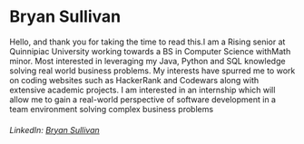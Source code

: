 # Bryan Sullivan
Hello, and thank you for taking the time to read this.I am a Rising senior at Quinnipiac University working towards a BS in Computer Science withMath minor. Most interested in leveraging my Java, Python and SQL knowledge solving real world business problems. My interests have spurred me to work on coding websites such as HackerRank and Codewars along with extensive academic projects. I am interested in an internship which will allow me to gain a real-world perspective of software development in a team environment solving complex business problems

###### LinkedIn: [Bryan Sullivan](https://www.linkedin.com/in/bryan-sullivan-qu/)
